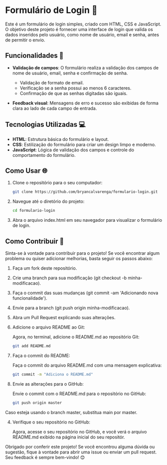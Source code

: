 # Formulário de Login 📝 

Este é um formulário de login simples, criado com HTML, CSS e JavaScript. O objetivo deste projeto é fornecer uma interface de login que valida os dados inseridos pelo usuário, como nome de usuário, email e senha, antes de permitir o envio.

## Funcionalidades 🚀

- **Validação de campos**: O formulário realiza a validação dos campos de nome de usuário, email, senha e confirmação de senha.
  - Validação de formato de email.
  - Verificação se a senha possui ao menos 6 caracteres.
  - Confirmação de que as senhas digitadas são iguais.
  
- **Feedback visual**: Mensagens de erro e sucesso são exibidas de forma clara ao lado de cada campo de entrada.

## Tecnologias Utilizadas 💻

- **HTML**: Estrutura básica do formulário e layout.
- **CSS**: Estilização do formulário para criar um design limpo e moderno.
- **JavaScript**: Lógica de validação dos campos e controle do comportamento do formulário.

## Como Usar 🌐

1. Clone o repositório para o seu computador:

   ```bash
   git clone https://github.com/bryancalvarenga/formulario-login.git

2. Navegue até o diretório do projeto:

   ```bash
   cd formulario-login

3. Abra o arquivo index.html em seu navegador para visualizar o formulário de login.

## Como Contribuir 🔧

  Sinta-se à vontade para contribuir para o projeto! Se você encontrar algum problema ou quiser adicionar melhorias, basta seguir os passos abaixo:

   1. Faça um fork deste repositório.
   2. Crie uma branch para sua modificação (git checkout -b minha-modificacao).
   3. Faça o commit das suas mudanças (git commit -am 'Adicionando nova funcionalidade').
   4. Envie para a branch (git push origin minha-modificacao).
   5. Abra um Pull Request explicando suas alterações.

1. Adicione o arquivo README ao Git:

   Agora, no terminal, adicione o README.md ao repositório Git:

   ```bash
   git add README.md

2. Faça o commit do README:

   Faça o commit do arquivo README.md com uma mensagem explicativa:

   ```bash
   git commit -m "Adiciona o README.md"

3. Envie as alterações para o GitHub:

   Envie o commit com o README.md para o repositório no GitHub:

   ```bash
   git push origin master

Caso esteja usando o branch master, substitua main por master.

4. Verifique o seu repositório no GitHub:

   Agora, acesse o seu repositório no GitHub, e você verá o arquivo README.md exibido na página inicial do seu repositór.


Obrigado por conferir este projeto! Se você encontrou alguma dúvida ou sugestão, fique à vontade para abrir uma issue ou enviar um pull request. Seu feedback é sempre bem-vindo! 😊
